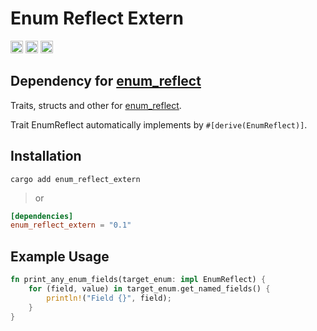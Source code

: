 # Enum Reflect Extern

[<img alt="github" src="https://img.shields.io/badge/github-hrykr%2Fenum--reflect--extern-blue?logo=github&label=github&link=https%3A%2F%2Fgithub.com%2Fhrykr%2Fenum-reflect-extern" height="20">](https://github.com/hrykr/enum-reflect_extern)
[<img alt="crates.io" src="https://img.shields.io/crates/v/enum_reflect_extern?logo=rust" height="20">](https://crates.io/crates/enum_reflect_extern)
[<img alt="crates.io" src="https://img.shields.io/docsrs/enum_reflect_extern?logo=docs.rs&label=docs.rs" height="20">](https://docs.rs/enum_reflect_extern/latest/enum_reflect_extern/)

## Dependency for [enum_reflect](https://crates.io/crates/enum_reflect)

Traits, structs and other for [enum_reflect](https://crates.io/crates/enum_reflect).

Trait EnumReflect automatically implements by `#[derive(EnumReflect)]`.


## Installation

`cargo add enum_reflect_extern`
> or
```toml
[dependencies]
enum_reflect_extern = "0.1"
```

## Example Usage

```rust
fn print_any_enum_fields(target_enum: impl EnumReflect) {
    for (field, value) in target_enum.get_named_fields() {
        println!("Field {}", field);
    }
}
